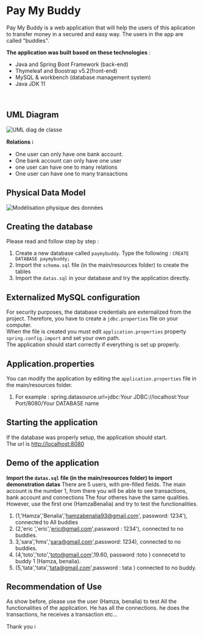 # Pay My Buddy
Pay My Buddy is a web application that will help the users of this aplication to transfer money in a secured and easy way. The users in the app are called "buddies".

**The application was built based on these technologies** :
- Java and Spring Boot Framework (back-end)
- Thymeleaf and Boostrap v5.2(front-end)
- MySQL & workbench (database management system)
- Java JDK 11

<br>

## UML Diagram

![UML diag de classe](https://github.com/HamzaBenalia/Projet06/assets/99022185/fd60eb9c-8d86-4432-8691-02c65c3fc06d)

**Relations** ℹ️
- One user can only have one bank account.
- One bank account can only have one user
- one user can have one to many relations
- One user can have one to many transactions
  


## Physical Data Model
![Modélisation physique des données](https://github.com/HamzaBenalia/Projet06/assets/99022185/8de85434-691e-46d6-87ae-ef13eb300827)


## Creating the database
Please read and follow step by step :
1. Create a new database called `paymybuddy`. Type the following : `CREATE DATABASE paymybuddy;`
2. Import the `schema.sql` file (in the main/resources folder) to create the tables
3. Import the `datas.sql` in your database and try the application directly.


## Externalized MySQL configuration
For security purposes, the database credentials are externalized from the project. Therefore, you have to create a `jdbc.properties` file on your computer.
<br> When the file is created you must edit `application.properties` property `spring.config.import` and set your own path.
<br> The application should start correctly if everything is set up properly.

## Application.properties
You can modify the application by editing the `application.properties` file in the main/resources folder.
1. For example : spring.datasource.url=jdbc:Your JDBC://localhost:Your Port/8080/Your DATABASE name 

## Starting the application
If the database was properly setup, the application should start. <br>
The url is [http://localhost:8080](http://localhost:8080)

## Demo of the application
**Import the `datas.sql` file (in the main/resources folder) to import demonstration datas**
There are 5 users, with pre-filled fields. The main account is the number 1, from there you will be able to see transactions, bank account and connections
The four otheres have the same qualities. However, use the first one (HamzaBenalia) and try to test the functionalities.
1. (1,'Hamza','Benalia','hamzabenalia93@gmail.com', password: 1234'), connected to All buddies
2. (2,'eric ','eric','eric@gmail.com',password : 1234'), connected to no buddies.
3. 3,'sara','hms','sara@gmail.com',password: 1234), connected to no buddies.
4. (4,'toto','toto','toto@gmail.com',19.60, password :toto ) connecetd to buddy 1 (Hamza, benalia).
5. (5,'tata','tata','tata@gmail.com',password : tata ) connected to no buddy.

## Recommendation of Use
As show before, please use the user (Hamza, benalia) to test All the functionalities of the application.
He has all the connections. he does the transactions, he receives a transaction etc...

Thank you ℹ️
